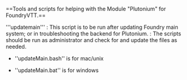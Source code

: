 

==Tools and scripts for helping with the Module "Plutonium" for FoundryVTT.==


'''updatemain'''
: This script is to be run after updating Foundry main system; or in troubleshooting the backend for Plutonium.
: The  scripts should be run as administrator and check for and update the files as needed.

* ''updateMain.bash'' is for mac/unix

* ''updateMain.bat'' is for windows



